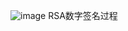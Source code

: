 ![image](https://github.com/ZhenWusi/Implementation-of-Digital-Signature-Algorithm/assets/105499590/9b21aa0e-eafa-49b1-92bc-332d78eeb6a2)
RSA数字签名过程
